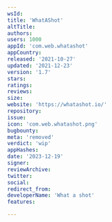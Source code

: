 ```yaml
---
wsId: 
title: 'WhatAShot'
altTitle: 
authors: 
users: 1000
appId: 'com.web.whatashot'
appCountry: 
released: '2021-10-27'
updated: '2021-12-23'
version: '1.7'
stars: 
ratings: 
reviews: 
size: 
website: 'https://whatashot.io/'
repository: 
issue: 
icon: 'com.web.whatashot.png'
bugbounty: 
meta: 'removed'
verdict: 'wip'
appHashes: 
date: '2023-12-19'
signer: 
reviewArchive: 
twitter: 
social: 
redirect_from: 
developerName: 'What a shot'
features: 

---
```


